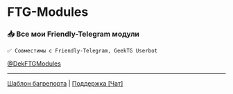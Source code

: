 # FTG-Modules

### 📥 Все мои Friendly-Telegram модули

`✅ Совместимы с Friendly-Telegram, GeekTG Userbot`

[@DekFTGModules](https://t.me/DekFTGModules)

---

[Шаблон багрепорта](/bug_report.md) | [Поддержка [Чат]](https://t.me/dftgmchat)
